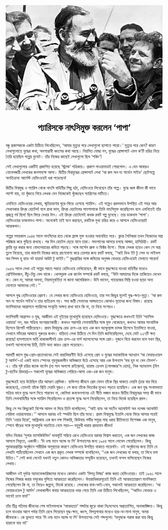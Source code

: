 <div align=center> <img src="./../../metadata/images/rabibasariya/প্যারিসকে-নাৎসিমুক্ত-করলেন-‘পাপা’.jpg" align="center" ></div>
<h1 align=center>প্যারিসকে নাৎসিমুক্ত করলেন ‘পাপা’</h1>
<h2 align=center></h2>
<div><p>&#x9AC;&#x9A8;&#x9CD;&#x9A7;&#x9C1; &#x9AA;&#x9CD;&#x9B0;&#x995;&#x9BE;&#x9B6;&#x995;&#x995;&#x9C7; &#x98F;&#x995;&#x99F;&#x9BE; &#x99A;&#x9BF;&#x9A0;&#x9BF;&#x9A4;&#x9C7; &#x9B2;&#x9BF;&#x996;&#x9C7;&#x99B;&#x9BF;&#x9B2;&#x9C7;&#x9A8;, &#x2018;&#x986;&#x9AE;&#x9BE;&#x9B0; &#x9AE;&#x9C3;&#x9A4;&#x9CD;&#x9AF;&#x9C1;&#x9B0; &#x9AA;&#x9B0;&#x9C7; &#x9B2;&#x9C7;&#x996;&#x9BE;&#x997;&#x9C1;&#x9B2;&#x9CB; &#x99B;&#x9BE;&#x9AA;&#x9BE;&#x9A4;&#x9C7; &#x9AA;&#x9BE;&#x9B0;&#x9CB;&#x964;&#x2019; &#x9AE;&#x9C3;&#x9A4;&#x9CD;&#x9AF;&#x9C1;&#x9B0; &#x9AA;&#x9B0;&#x9C7; &#x995;&#x9C7;&#x9A8;? &#x995;&#x9BE;&#x9B0;&#x9A3; &#x9B2;&#x9C7;&#x996;&#x9BE;&#x997;&#x9C1;&#x9B2;&#x9CB;&#x9A4;&#x9C7; &#x9AF;&#x9C1;&#x9A6;&#x9CD;&#x9A7;&#x9C7;&#x9B0; &#x995;&#x9A5;&#x9BE;, &#x985;&#x9AC;&#x9B6;&#x9CD;&#x9AF;&#x9AE;&#x9CD;&#x9AD;&#x9BE;&#x9AC;&#x9C0; &#x9A7;&#x9CD;&#x9AC;&#x982;&#x9B8;&#x9C7;&#x9B0; &#x995;&#x9A5;&#x9BE; &#x986;&#x99B;&#x9C7;&#x964; &#x9A8;&#x9BF;&#x9DF;&#x9AE;&#x9BF;&#x9A4; &#x9AF;&#x9CB;&#x9A6;&#x9CD;&#x9A7;&#x9BE; &#x9A8;&#x9A8;, &#x9AF;&#x9C1;&#x9A6;&#x9CD;&#x9A7;&#x9C7;&#x9B0; &#x9AA;&#x9CD;&#x9B0;&#x9C7;&#x995;&#x9CD;&#x9B7;&#x9BE;&#x9AA;&#x99F;&#x9C7; &#x98F;&#x9AE;&#x9A8; &#x995;&#x2019;&#x99F;&#x9BF; &#x99A;&#x9B0;&#x9BF;&#x9A4;&#x9CD;&#x9B0; &#x9A8;&#x9BF;&#x9DF;&#x9C7; &#x9A4;&#x9C8;&#x9B0;&#x9BF; &#x9B9;&#x9DF;&#x9C7;&#x99B;&#x9BF;&#x9B2; &#x997;&#x9B2;&#x9CD;&#x9AA;&#x9C7;&#x9B0; &#x9AC;&#x9C1;&#x9A8;&#x9CB;&#x99F;&#x964; &#x9A4;&#x9BE;&#x981;&#x9B0; &#x9A8;&#x9BF;&#x99C;&#x9C7;&#x9B0; &#x995;&#x9BE;&#x99B;&#x9C7;&#x987; &#x9B2;&#x9C7;&#x996;&#x9BE;&#x997;&#x9C1;&#x9B2;&#x9CB; &#x99B;&#x9BF;&#x9B2; &#x2018;&#x9B6;&#x995;&#x9BF;&#x982;&#x2019;!</p><p>&#x9B8;&#x9C7;&#x987; &#x9B2;&#x9C7;&#x996;&#x9BE;&#x997;&#x9C1;&#x9B2;&#x9CB;&#x9B0; &#x98F;&#x995;&#x99F;&#x9BF;&#x987; &#x9AA;&#x9CD;&#x9B0;&#x995;&#x9BE;&#x9B6;&#x9BF;&#x9A4; &#x9B9;&#x9DF;&#x9C7;&#x99B;&#x9C7; &#x2018;&#x9B8;&#x9CD;&#x99F;&#x9CD;&#x9B0;&#x9CD;&#x9AF;&#x9BE;&#x9A8;&#x9CD;&#x9A1;&#x2019; &#x9AA;&#x9A4;&#x9CD;&#x9B0;&#x9BF;&#x995;&#x9BE;&#x9DF;&#x964; &#x9AA;&#x9CD;&#x9B0;&#x995;&#x9BE;&#x9B6; &#x9AA;&#x9BE;&#x993;&#x9DF;&#x9BE;&#x9AE;&#x9BE;&#x9A4;&#x9CD;&#x9B0;&#x987; &#x9B6;&#x9CB;&#x9B0;&#x997;&#x9CB;&#x9B2;&#x964; &#x98F; &#x9AF;&#x9C7;&#x9A8; &#x986;&#x9AC;&#x9BE;&#x9B0;&#x993; &#x9A8;&#x9CB;&#x9AC;&#x9C7;&#x9B2;&#x99C;&#x9DF;&#x9C0; &#x9B2;&#x9C7;&#x996;&#x995;&#x9C7;&#x9B0; &#x99C;&#x9A8;&#x9B8;&#x9AE;&#x995;&#x9CD;&#x9B7;&#x9C7; &#x986;&#x9B8;&#x9BE;&#x964; &#x9A6;&#x9CD;&#x9AC;&#x9BF;&#x9A4;&#x9C0;&#x9DF; &#x9AC;&#x9BF;&#x9B6;&#x9CD;&#x9AC;&#x9AF;&#x9C1;&#x9A6;&#x9CD;&#x9A7;&#x9C7;&#x9B0; &#x9AA;&#x9CD;&#x9B0;&#x9C7;&#x995;&#x9CD;&#x9B7;&#x9BE;&#x9AA;&#x99F;&#x9C7; &#x9B2;&#x9C7;&#x996;&#x9BE; &#x2018;&#x986; &#x9B0;&#x9C1;&#x9AE; &#x985;&#x9A8; &#x9A6;&#x9CD;&#x9AF; &#x997;&#x9BE;&#x9B0;&#x9CD;&#x9A1;&#x9C7;&#x9A8; &#x9B8;&#x9BE;&#x987;&#x9A1;&#x2019; &#x99B;&#x9CB;&#x99F;&#x997;&#x9B2;&#x9CD;&#x9AA;&#x9C7; &#x985;&#x9A8;&#x9A4;&#x9BF;&#x995;&#x9CD;&#x9B0;&#x9AE;&#x9CD;&#x9AF; &#x986;&#x9B0;&#x9CD;&#x9A8;&#x9C7;&#x9B8;&#x9CD;&#x99F; &#x9B9;&#x9C7;&#x9AE;&#x9BF;&#x982;&#x993;&#x9DF;&#x9C7;&#x987; &#x9A7;&#x9B0;&#x9BE; &#x9AA;&#x9DC;&#x9C7;&#x99B;&#x9C7;&#x9A8;!</p><p>&#x9A6;&#x9CD;&#x9AC;&#x9BF;&#x9A4;&#x9C0;&#x9DF; &#x9AC;&#x9BF;&#x9B6;&#x9CD;&#x9AC;&#x9AF;&#x9C1;&#x9A6;&#x9CD;&#x9A7; &#x993; &#x9AA;&#x9CD;&#x9AF;&#x9BE;&#x9B0;&#x9BF;&#x9B8; &#x9A5;&#x9C7;&#x995;&#x9C7; &#x9A8;&#x9BE;&#x9CE;&#x9B8;&#x9BF; &#x9AC;&#x9BE;&#x9B9;&#x9BF;&#x9A8;&#x9C0;&#x9B0; &#x9AA;&#x9BF;&#x99B;&#x9C1; &#x9B9;&#x9A0;&#x9BE;, &#x9B9;&#x9C7;&#x9AE;&#x9BF;&#x982;&#x993;&#x9DF;&#x9C7; &#x9B2;&#x9BF;&#x996;&#x9C7;&#x99B;&#x9C7;&#x9A8; &#x9A4;&#x9BE;&#x981;&#x9B0; &#x997;&#x9B2;&#x9CD;&#x9AA;&#x9C7;&#x964; &#x9AF;&#x9C1;&#x9A6;&#x9CD;&#x9A7;&#x9C7; &#x9A7;&#x9CD;&#x9AC;&#x9B8;&#x9CD;&#x9A4; &#x99C;&#x9C0;&#x9AC;&#x9A8; &#x995;&#x9C0; &#x9AD;&#x9BE;&#x9AC;&#x9C7; &#x9AA;&#x9BE;&#x9B2;&#x9CD;&#x99F;&#x9C7; &#x9AF;&#x9BE;&#x9DF;, &#x9A4;&#x9BE; &#x996;&#x9C1;&#x981;&#x99C;&#x9A4;&#x9C7; &#x997;&#x9BF;&#x9DF;&#x9C7; &#x9B2;&#x9C7;&#x996;&#x995; &#x9AF;&#x9C7;&#x9A8; &#x9A8;&#x9BF;&#x99C;&#x9C7;&#x995;&#x9C7;&#x987; &#x996;&#x9C1;&#x981;&#x99C;&#x9C7;&#x99B;&#x9C7;&#x9A8; &#x9AA;&#x9CD;&#x9AF;&#x9BE;&#x9B0;&#x9BF;&#x9B8;&#x9C7;&#x9B0; &#x9AE;&#x9BE;&#x99F;&#x9BF;&#x9A4;&#x9C7;&#x964;</p><p>&#x98F;&#x9AE;&#x9A8;&#x9BF;&#x9A4;&#x9C7; &#x9B9;&#x9C7;&#x9AE;&#x9BF;&#x982;&#x993;&#x9DF;&#x9C7;&#x9B0; &#x9B2;&#x9C7;&#x996;&#x9BE;&#x9DF;, &#x9B8;&#x9CD;&#x9AE;&#x9C3;&#x9A4;&#x9BF;&#x99A;&#x9BE;&#x9B0;&#x9A3;&#x9BE;&#x9DF; &#x998;&#x9C1;&#x9B0;&#x9C7;-&#x9AB;&#x9BF;&#x9B0;&#x9C7; &#x98F;&#x9B8;&#x9C7;&#x99B;&#x9C7; &#x9AA;&#x9CD;&#x9AF;&#x9BE;&#x9B0;&#x9BF;&#x9B8;&#x964; &#x98F;&#x987; &#x997;&#x9B2;&#x9CD;&#x9AA;&#x9C7;&#x993; &#x9AA;&#x9CD;&#x9B0;&#x9AC;&#x9B2;&#x9AD;&#x9BE;&#x9AC;&#x9C7; &#x989;&#x9AA;&#x9B8;&#x9CD;&#x9A5;&#x9BF;&#x9A4; &#x98F;&#x987; &#x9B6;&#x9B9;&#x9B0; &#x986;&#x9B0; &#x9B8;&#x9C7;&#x996;&#x9BE;&#x9A8;&#x995;&#x9BE;&#x9B0; &#x9B0;&#x9BF;&#x9CE;&#x99C;&#x9BC; &#x9B9;&#x9CB;&#x99F;&#x9C7;&#x9B2;! &#x9AC;&#x9B2;&#x9C7; &#x9B0;&#x9BE;&#x996;&#x9BE; &#x9AD;&#x9BE;&#x9B2;, &#x9B0;&#x9BF;&#x9CE;&#x99C;&#x9BC; &#x9B9;&#x9CB;&#x99F;&#x9C7;&#x9B2;&#x9C7;&#x9B0; &#x9AA;&#x9BE;&#x9A8;&#x9B6;&#x9BE;&#x9B2;&#x9BE;&#x995;&#x9C7; &#x9A4;&#x9BF;&#x9A8;&#x9BF; &#x9A8;&#x9BE;&#x9CE;&#x9B8;&#x9BF;&#x9AE;&#x9C1;&#x995;&#x9CD;&#x9A4; &#x995;&#x9B0;&#x9C7;&#x99B;&#x9BF;&#x9B2;&#x9C7;&#x9A8; &#x9AC;&#x9B2;&#x9C7; &#x98F;&#x9AE;&#x9A8;&#x9BF;&#x9A4;&#x9C7;&#x987; &#x9A4;&#x9BE;&#x981;&#x9B0; &#x9AA;&#x9CD;&#x9B0;&#x99A;&#x9CD;&#x99B;&#x9A8;&#x9CD;&#x9A8; &#x997;&#x9B0;&#x9CD;&#x9AC; &#x99B;&#x9BF;&#x9B2;! &#x99B;&#x9BF;&#x9B2; &#x9AB;&#x9BF;&#x9B0;&#x9C7; &#x9A6;&#x9C7;&#x996;&#x9BE;&#x9B0; &#x99F;&#x9BE;&#x9A8;&#x964; &#x98F;&#x987; &#x9B0;&#x9BF;&#x9CE;&#x99C;&#x9BC; &#x9B9;&#x9CB;&#x99F;&#x9C7;&#x9B2;&#x9C7;&#x987; &#x995;&#x9A5;&#x995; &#x9B0;&#x9AC;&#x9BE;&#x9B0;&#x9CD;&#x99F; &#x997;&#x9B2;&#x9CD;&#x9AA; &#x9AC;&#x9C1;&#x9A8;&#x9C7;&#x99B;&#x9C7;&#x964; &#x9A4;&#x9BE;&#x9B0; &#x9A1;&#x9BE;&#x995;&#x9A8;&#x9BE;&#x9AE; &#x2018;&#x9AA;&#x9BE;&#x9AA;&#x9BE;&#x2019;&#x964; &#x9B9;&#x9C7;&#x9AE;&#x9BF;&#x982;&#x993;&#x9DF;&#x9C7;&#x9B0; &#x9A1;&#x9BE;&#x995;&#x9A8;&#x9BE;&#x9AE;&#x993; &#x9AA;&#x9BE;&#x9AA;&#x9BE;&#x964; &#x985;&#x9A8;&#x9C7;&#x995;&#x9C7;&#x987; &#x9A4;&#x9BE;&#x987; &#x9AE;&#x9A8;&#x9C7; &#x995;&#x9B0;&#x99B;&#x9C7;&#x9A8;, &#x9B0;&#x9AC;&#x9BE;&#x9B0;&#x9CD;&#x99F;&#x995;&#x9C7; &#x9AE;&#x9C1;&#x996;&#x9CD;&#x9AF; &#x99A;&#x9B0;&#x9BF;&#x9A4;&#x9CD;&#x9B0; &#x995;&#x9B0;&#x9C7; &#x98F; &#x986;&#x9B8;&#x9B2;&#x9C7; &#x9B9;&#x9C7;&#x9AE;&#x9BF;&#x982;&#x993;&#x9DF;&#x9C7;&#x9B0;&#x987; &#x986;&#x9A4;&#x9CD;&#x9AE;&#x995;&#x9A5;&#x9A8;&#x964;</p><p>&#x997;&#x9B2;&#x9CD;&#x9AA;&#x9C7;&#x9B0; &#x9B8;&#x9AE;&#x9DF;&#x995;&#x9BE;&#x9B2; &#x9E7;&#x9EF;&#x9EA;&#x9EA; &#x9B8;&#x9BE;&#x9B2;&#x9C7; &#x9A8;&#x9BE;&#x9CE;&#x9B8;&#x9BF;&#x9A6;&#x9C7;&#x9B0; &#x9B9;&#x9BE;&#x9A4; &#x9A5;&#x9C7;&#x995;&#x9C7; &#x9AB;&#x9CD;&#x9B0;&#x9BE;&#x9A8;&#x9CD;&#x9B8; &#x9AE;&#x9C1;&#x995;&#x9CD;&#x9A4; &#x9B9;&#x993;&#x9DF;&#x9BE;&#x9B0; &#x985;&#x9AC;&#x9CD;&#x9AF;&#x9AC;&#x9B9;&#x9BF;&#x9A4; &#x9AA;&#x9B0;&#x9C7;&#x964; &#x995;&#x9CD;&#x9B2;&#x9BE;&#x9A8;&#x9CD;&#x9A4; &#x9B8;&#x9C8;&#x9A8;&#x9BF;&#x995;&#x9B0;&#x9BE; &#x9A4;&#x996;&#x9A8; &#x9A8;&#x9BF;&#x99C;&#x9C7;&#x9A6;&#x9C7;&#x9B0; &#x985;&#x9B8;&#x9CD;&#x9A4;&#x9CD;&#x9B0; &#x9AA;&#x9B0;&#x9BF;&#x9B7;&#x9CD;&#x995;&#x9BE;&#x9B0; &#x995;&#x9B0;&#x9C7; &#x997;&#x9C1;&#x99B;&#x9BF;&#x9DF;&#x9C7; &#x9B0;&#x9BE;&#x996;&#x99B;&#x9C7;&#x964; &#x9AA;&#x9B0; &#x9A6;&#x9BF;&#x9A8; &#x9B9;&#x9CB;&#x99F;&#x9C7;&#x9B2; &#x99B;&#x9C7;&#x9DC;&#x9C7; &#x9AF;&#x9BE;&#x9AC;&#x9C7; &#x9A4;&#x9BE;&#x9B0;&#x9BE;&#x964; &#x9AE;&#x9A6;&#x9CD;&#x9AF;&#x9AA;&#x9BE;&#x9A8;&#x9C7;&#x9B0; &#x986;&#x9B8;&#x9B0;&#x9C7; &#x99A;&#x9B2;&#x99B;&#x9C7; &#x986;&#x9A1;&#x9CD;&#x9A1;&#x9BE;, &#x9B9;&#x9BE;&#x9B8;&#x9BF;&#x9A0;&#x9BE;&#x99F;&#x9CD;&#x99F;&#x9BE;&#x964; &#x9B0;&#x9AC;&#x9BE;&#x9B0;&#x9CD;&#x99F; &#x995;&#x9CD;&#x9B2;&#x9BE;&#x9A8;&#x9CD;&#x9A4;&#x9BF; &#x9A6;&#x9C2;&#x9B0; &#x995;&#x9B0;&#x9BE;&#x9B0; &#x99C;&#x9A8;&#x9CD;&#x9AF; &#x9AC;&#x9CB;&#x9A6;&#x9B2;&#x9C7;&#x9DF;&#x9BE;&#x9B0;&#x9C7;&#x9B0; &#x995;&#x9AC;&#x9BF;&#x9A4;&#x9BE; &#x9AA;&#x9A1;&#x9BC;&#x99B;&#x9C7;&#x964; &#x9B8;&#x999;&#x9CD;&#x997;&#x9C7; &#x9AE;&#x9BE;&#x9B0;&#x9CD;&#x9B8;&#x9C7;&#x9B2; &#x9AA;&#x9CD;&#x9B0;&#x9C1;&#x9B8;&#x9CD;&#x9A4; &#x993; &#x9AD;&#x9BF;&#x995;&#x9CD;&#x99F;&#x9B0; &#x989;&#x997;&#x9CB;&#x964; &#x9A8;&#x9BF;&#x99C;&#x9C7; &#x9B2;&#x9C7;&#x996;&#x995; &#x9B9;&#x9DF;&#x9C7;&#x993; &#x995;&#x9C7;&#x9A8; &#x9B8;&#x9C7; &#x985;&#x9B8;&#x9CD;&#x9A4;&#x9CD;&#x9B0; &#x9A4;&#x9C1;&#x9B2;&#x9C7; &#x9A8;&#x9BF;&#x9DF;&#x9C7;&#x99B;&#x9C7;, &#x9A4;&#x9BE;&#x9B0; &#x995;&#x9BE;&#x9B0;&#x9A3;&#x99F;&#x9BE; &#x9A8;&#x9BF;&#x99C;&#x9C7;&#x9B0; &#x995;&#x9BE;&#x99B;&#x9C7; &#x997;&#x9CD;&#x9B0;&#x9B9;&#x9A3;&#x9AF;&#x9CB;&#x997;&#x9CD;&#x9AF; &#x995;&#x9B0;&#x9C7; &#x9A4;&#x9CB;&#x9B2;&#x9BE;&#x9B0; &#x99C;&#x9A8;&#x9CD;&#x9AF; &#x9B0;&#x9AC;&#x9BE;&#x9B0;&#x9CD;&#x99F; &#x9AC;&#x9B2;&#x99B;&#x9C7;, &#x2018;&#x2018;&#x986;&#x987; &#x9A1;&#x9BF;&#x9A1; &#x987;&#x99F; &#x99F;&#x9C1; &#x9B8;&#x9C7;&#x9AD; &#x9A6;&#x9CD;&#x9AF; &#x9B2;&#x9BE;&#x987;&#x9AD;&#x9B8; &#x985;&#x9AC; &#x9AA;&#x9BF;&#x9AA;&#x9B2; &#x9B9;&#x9C1; &#x9B9;&#x9CD;&#x9AF;&#x9BE;&#x9A1; &#x9A8;&#x99F; &#x9B9;&#x9BE;&#x9DF;&#x9BE;&#x9B0;&#x9CD;&#x9A1; &#x986;&#x989;&#x99F; &#x99F;&#x9C1; &#x9AB;&#x9BE;&#x987;&#x99F;&#x964;&#x2019;&#x2019; &#x9AF;&#x9C1;&#x9A6;&#x9CD;&#x9A7;&#x9B6;&#x9CD;&#x9B0;&#x9BE;&#x9A8;&#x9CD;&#x9A4;&#x9BF;&#x9B0; &#x9B8;&#x999;&#x9CD;&#x997;&#x9C7; &#x995;&#x9AC;&#x9BF;&#x9A4;&#x9BE;&#x9B0; &#x985;&#x9A8;&#x9C1;&#x9B7;&#x999;&#x9CD;&#x997; &#x9AC;&#x9CB;&#x9A7;&#x9B9;&#x9DF; &#x9B9;&#x9C7;&#x9AE;&#x9BF;&#x982;&#x993;&#x9DF;&#x9C7;&#x987; &#x9AE;&#x9C7;&#x9B2;&#x9BE;&#x9A4;&#x9C7; &#x9AA;&#x9BE;&#x9B0;&#x9C7;&#x9A8;!</p><p>&#x9E7;&#x9EF;&#x9EB;&#x9EC; &#x9B8;&#x9BE;&#x9B2;&#x9C7; &#x9B2;&#x9C7;&#x996;&#x9BE; &#x98F;&#x987; &#x997;&#x9B2;&#x9CD;&#x9AA;&#x9C7;&#x9B0; &#x9AA;&#x9B0;&#x9A4;&#x9C7; &#x9AA;&#x9B0;&#x9A4;&#x9C7; &#x9B9;&#x9C7;&#x9AE;&#x9BF;&#x982;&#x993;&#x9DF;&#x9C7; &#x9A6;&#x9C7;&#x996;&#x9BF;&#x9DF;&#x9C7;&#x99B;&#x9C7;&#x9A8;, &#x995;&#x9C0; &#x9AD;&#x9BE;&#x9AC;&#x9C7; &#x9AF;&#x9C1;&#x9A6;&#x9CD;&#x9A7;&#x995;&#x9CD;&#x9B7;&#x9C7;&#x9A4;&#x9CD;&#x9B0;&#x9C7; &#x9AF;&#x9BE;&#x993;&#x9DF;&#x9BE; &#x9AC;&#x9BE;&#x9B9;&#x9BF;&#x9A8;&#x9C0;&#x9B0; &#x9AE;&#x9A7;&#x9CD;&#x9AF;&#x9C7;&#x993; &#x9B6;&#x9CD;&#x9B0;&#x9C7;&#x9A3;&#x9BF;&#x9AC;&#x9BF;&#x9AD;&#x9BE;&#x99C;&#x9A8;, &#x989;&#x981;&#x99A;&#x9C1;-&#x9A8;&#x9BF;&#x99A;&#x9C1; &#x9AD;&#x9C7;&#x9A6; &#x9A5;&#x9BE;&#x995;&#x9C7;&#x964; &#x9A7;&#x9CB;&#x9AA;&#x9A6;&#x9C1;&#x9B0;&#x9B8;&#x9CD;&#x9A4; &#x98F;&#x995; &#x995;&#x9B0;&#x9CD;&#x9A8;&#x9C7;&#x9B2; &#x9B8;&#x9AE;&#x9CD;&#x9AA;&#x9B0;&#x9CD;&#x995;&#x9C7; &#x9B0;&#x9AC;&#x9BE;&#x9B0;&#x9CD;&#x99F; &#x9AC;&#x9B2;&#x99B;&#x9C7;, &#x2018;&#x2018;&#x989;&#x9A8;&#x9BF; &#x986;&#x9AE;&#x9BE;&#x9A6;&#x9C7;&#x9B0; &#x9A6;&#x9BF;&#x995;&#x9C7; &#x9A4;&#x9BE;&#x995;&#x9BF;&#x9DF;&#x9C7;&#x993; &#x9A6;&#x9C7;&#x996;&#x9C7;&#x9A8; &#x9A8;&#x9BE;&#x964; &#x995;&#x9C7;&#x9A8; &#x9A8;&#x9BE;, &#x986;&#x9AE;&#x9B0;&#x9BE; &#x985;&#x9AD;&#x9AC;&#x9CD;&#x9AF;, &#x9A8;&#x9BF;&#x9DF;&#x9AE;&#x9BE;&#x9A8;&#x9C1;&#x9AC;&#x9B0;&#x9CD;&#x9A4;&#x9BF;&#x9A4;&#x9BE; &#x9A8;&#x9BE; &#x99C;&#x9BE;&#x9A8;&#x9BE; &#x986;&#x9AE;&#x9C7;&#x9B0;&#x9BF;&#x995;&#x9BE;&#x9A8;&#x964; &#x989;&#x9A8;&#x9BF; &#x9AD;&#x9BE;&#x9AC;&#x9C7;&#x9A8;, &#x997;&#x9CD;&#x9AF;&#x9BE;&#x9B0;&#x9C7;&#x99C;&#x9C7;&#x9B0; &#x9AE;&#x9BF;&#x9B8;&#x9CD;&#x9A4;&#x9CD;&#x9B0;&#x9BF; &#x9B9;&#x993;&#x9DF;&#x9BE; &#x99B;&#x9BE;&#x9A1;&#x9BC;&#x9BE; &#x985;&#x9A8;&#x9CD;&#x9AF; &#x9AF;&#x9CB;&#x997;&#x9CD;&#x9AF;&#x9A4;&#x9BE; &#x986;&#x9AE;&#x9BE;&#x9A6;&#x9C7;&#x9B0; &#x9A8;&#x9C7;&#x987;&#x964;&#x2019;&#x2019;</p><p>&#x986;&#x9B8;&#x9B2;&#x9C7; &#x9AF;&#x9C1;&#x9A6;&#x9CD;&#x9A7; &#x9B9;&#x9C7;&#x9AE;&#x9BF;&#x982;&#x993;&#x9DF;&#x9C7;&#x9B0; &#x9AA;&#x9CD;&#x9B0;&#x9C7;&#x9B0;&#x9A3;&#x9BE;&#x964; &#x9AF;&#x9C7; &#x9B2;&#x9C7;&#x996;&#x9BE;&#x9B0; &#x99C;&#x9A8;&#x9CD;&#x9AF; &#x9B9;&#x9C7;&#x9AE;&#x9BF;&#x982;&#x993;&#x9DF;&#x9C7; &#x9B9;&#x9C7;&#x9AE;&#x9BF;&#x982;&#x993;&#x9DF;&#x9C7;, &#x9A4;&#x9BE;&#x9B0; &#x9B8;&#x9AC; &#x995;&#x9BF;&#x99B;&#x9C1;&#x9B0; &#x9AE;&#x9C2;&#x9B2;&#x9C7;&#x987; &#x9AF;&#x9C1;&#x9A6;&#x9CD;&#x9A7;-&#x995;&#x9CD;&#x9B7;&#x9A4;-&#x9AE;&#x9C3;&#x9A4;&#x9CD;&#x9AF;&#x9C1;&#x964; &#x2018;&#x986; &#x9B0;&#x9C1;&#x9AE; &#x985;&#x9A8; &#x9A6;&#x9CD;&#x9AF; &#x997;&#x9BE;&#x9B0;&#x9CD;&#x9A1;&#x9C7;&#x9A8; &#x9B8;&#x9BE;&#x987;&#x9A1;&#x2019;&#x993; &#x9A4;&#x9BE;&#x9B0; &#x9AC;&#x9CD;&#x9AF;&#x9A4;&#x9BF;&#x995;&#x9CD;&#x9B0;&#x9AE; &#x9A8;&#x9DF;&#x964; &#x9B8;&#x9A6;&#x9CD;&#x9AF; &#x99C;&#x9DF;&#x9C0; &#x9B8;&#x9C7;&#x9A8;&#x9BE;&#x9A6;&#x9C7;&#x9B0; &#x986;&#x9A1;&#x9CD;&#x9A1;&#x9BE;&#x9A4;&#x9C7;&#x993; &#x995;&#x9CB;&#x9A5;&#x9BE;&#x993; &#x9AE;&#x9C3;&#x9A4;&#x9A6;&#x9C7;&#x9B0; &#x99C;&#x9A8;&#x9CD;&#x9AF; &#x9AC;&#x9BF;&#x9B7;&#x9BE;&#x9A6;&#x964; &#x9B0;&#x9DF;&#x9C7;&#x99B;&#x9C7; &#x9AB;&#x9CD;&#x9AF;&#x9BE;&#x9B8;&#x9BF;&#x9AC;&#x9BE;&#x9A6;&#x9C7;&#x9B0; &#x986;&#x997;&#x9CD;&#x9B0;&#x9BE;&#x9B8;&#x9A8;&#x9C7; &#x9AA;&#x9CD;&#x9AF;&#x9BE;&#x9B0;&#x9BF;&#x9B8;&#x9C7;&#x9B0; &#x9B8;&#x982;&#x9B8;&#x9CD;&#x995;&#x9C3;&#x9A4;&#x9BF; &#x985;&#x995;&#x9CD;&#x9B7;&#x9A4; &#x9B0;&#x9BE;&#x996;&#x9BE; &#x9AF;&#x9BE;&#x9AC;&#x9C7; &#x995;&#x9BF; &#x9A8;&#x9BE;, &#x9A4;&#x9BE; &#x9A8;&#x9BF;&#x9DF;&#x9C7; &#x9B8;&#x982;&#x9B6;&#x9DF;&#x993;&#x964;&#xA0;</p><p>&#x9AB;&#x9CD;&#x9AF;&#x9BE;&#x9B8;&#x9BF;&#x9AC;&#x9BE;&#x9A6;&#x9C0; &#x986;&#x997;&#x9CD;&#x9B0;&#x9BE;&#x9B8;&#x9A8; &#x993; &#x9AF;&#x9C1;&#x9A6;&#x9CD;&#x9A7;, &#x986;&#x99C;&#x9C0;&#x9AC;&#x9A8; &#x98F;&#x987; &#x9A6;&#x9C1;&#x987;&#x9DF;&#x9C7;&#x9B0; &#x9AE;&#x9C1;&#x996;&#x9CB;&#x9AE;&#x9C1;&#x996;&#x9BF; &#x9B9;&#x9DF;&#x9C7;&#x99B;&#x9C7;&#x9A8; &#x9B9;&#x9C7;&#x9AE;&#x9BF;&#x982;&#x993;&#x9DF;&#x9C7;&#x964; &#x9AF;&#x9C1;&#x9A6;&#x9CD;&#x9A7;&#x995;&#x9CD;&#x9B7;&#x9C7;&#x9A4;&#x9CD;&#x9B0;&#x9C7; &#x995;&#x996;&#x9A8;&#x993;&#x987; &#x9A4;&#x9BF;&#x9A8;&#x9BF; &#x2018;&#x9AA;&#x9CD;&#x9AF;&#x9BE;&#x9B8;&#x9BF;&#x9AD; &#x993;&#x9DF;&#x9BE;&#x99A;&#x9BE;&#x9B0;&#x2019; &#x9A8;&#x9A8;, &#x9AC;&#x9B0;&#x982; &#x9B8;&#x995;&#x9CD;&#x9B0;&#x9BF;&#x9DF; &#x985;&#x982;&#x9B6;&#x997;&#x9CD;&#x9B0;&#x9B9;&#x9A3;&#x995;&#x9BE;&#x9B0;&#x9C0;&#x964; &#x995;&#x996;&#x9A8;&#x993; &#x9B8;&#x9B0;&#x9BE;&#x9B8;&#x9B0;&#x9BF; &#x9B8;&#x9C7;&#x9A8;&#x9BE;&#x9AC;&#x9BE;&#x9B9;&#x9BF;&#x9A8;&#x9C0;&#x9B0; &#x9B8;&#x999;&#x9CD;&#x997;&#x9C7; &#x9AF;&#x9C1;&#x995;&#x9CD;&#x9A4; &#x9A5;&#x9C7;&#x995;&#x9C7;&#x99B;&#x9C7;&#x9A8;, &#x995;&#x996;&#x9A8;&#x993; &#x986;&#x9AC;&#x9BE;&#x9B0; &#x9B8;&#x9BE;&#x982;&#x9AC;&#x9BE;&#x9A6;&#x9BF;&#x995; &#x9B9;&#x9BF;&#x9B8;&#x9C7;&#x9AC;&#x9C7; &#x9B0;&#x9BF;&#x9AA;&#x9CB;&#x9B0;&#x9CD;&#x99F; &#x9AA;&#x9BE;&#x9A0;&#x9BF;&#x9DF;&#x9C7;&#x99B;&#x9C7;&#x9A8;&#x964; &#x9AA;&#x9CD;&#x9B0;&#x9A5;&#x9AE; &#x9AC;&#x9BF;&#x9B6;&#x9CD;&#x9AC;&#x9AF;&#x9C1;&#x9A6;&#x9CD;&#x9A7;&#x9C7; &#x9B0;&#x9C7;&#x9A1; &#x995;&#x9CD;&#x9B0;&#x9B8;-&#x98F;&#x9B0; &#x9B9;&#x9DF;&#x9C7; &#x98F;&#x995; &#x99C;&#x9A8; &#x985;&#x9CD;&#x9AF;&#x9BE;&#x9AE;&#x9CD;&#x9AC;&#x9C1;&#x9B2;&#x9CD;&#x9AF;&#x9BE;&#x9A8;&#x9CD;&#x9B8; &#x99A;&#x9BE;&#x9B2;&#x995; &#x9B9;&#x9BF;&#x9B8;&#x9C7;&#x9AC;&#x9C7; &#x987;&#x9A4;&#x9BE;&#x9B2;&#x9BF;&#x9A4;&#x9C7; &#x9AF;&#x9BE;&#x993;&#x9DF;&#x9BE;, &#x9B8;&#x9C7;&#x996;&#x9BE;&#x9A8;&#x9C7; &#x9AE;&#x9B0;&#x9CD;&#x99F;&#x9BE;&#x9B0;&#x9C7;&#x9B0; &#x986;&#x998;&#x9BE;&#x9A4;&#x9C7; &#x997;&#x9C1;&#x9B0;&#x9C1;&#x9A4;&#x9B0; &#x99C;&#x996;&#x9AE;&#x964; &#x9AC;&#x9BE;&#x9DC;&#x9BF;&#x9A4;&#x9C7; &#x9B2;&#x9C7;&#x996;&#x9BE; &#x99A;&#x9BF;&#x9A0;&#x9BF;&#x9A4;&#x9C7; &#x9B8;&#x9C7; &#x9A6;&#x9BF;&#x9A8; &#x9A4;&#x9BF;&#x9A8;&#x9BF; &#x99C;&#x9BE;&#x9A8;&#x9BF;&#x9DF;&#x9C7;&#x99B;&#x9BF;&#x9B2;&#x9C7;&#x9A8;, &#x9A6;&#x9C7;&#x9B9;&#x9C7; &#x9AE;&#x9CB;&#x99F; &#x9E8;&#x9E8;&#x9ED;&#x99F;&#x9BF; &#x995;&#x9CD;&#x9B7;&#x9A4; &#x9B0;&#x9DF;&#x9C7;&#x99B;&#x9C7;! &#x9B9;&#x9BE;&#x9B8;&#x9AA;&#x9BE;&#x9A4;&#x9BE;&#x9B2;&#x9C7; &#x9AD;&#x9B0;&#x9CD;&#x9A4;&#x9BF; &#x9A5;&#x9BE;&#x995;&#x9BE;&#x995;&#x9BE;&#x9B2;&#x9C0;&#x9A8;&#x987; &#x9B0;&#x9C7;&#x9A1; &#x995;&#x9CD;&#x9B0;&#x9B8;-&#x98F;&#x9B0; &#x9A8;&#x9BE;&#x9B0;&#x9CD;&#x9B8; &#x985;&#x9CD;&#x9AF;&#x9BE;&#x997;&#x9A8;&#x9C7;&#x9B8;&#x9C7;&#x9B0; &#x9B8;&#x999;&#x9CD;&#x997;&#x9C7; &#x9AA;&#x9CD;&#x9B0;&#x9C7;&#x9AE;&#x964; &#x9A6;&#x9C1;&#x99C;&#x9A8;&#x9C7; &#x9AC;&#x9BF;&#x9DF;&#x9C7; &#x995;&#x9B0;&#x9AC;&#x9C7;&#x9A8; &#x9AC;&#x9B2;&#x9C7; &#x9AF;&#x996;&#x9A8; &#x9B8;&#x9CD;&#x9A5;&#x9BF;&#x9B0;, &#x9A4;&#x996;&#x9A8;&#x987; &#x985;&#x9CD;&#x9AF;&#x9BE;&#x997;&#x9A8;&#x9C7;&#x9B8;&#x9C7;&#x9B0; &#x99A;&#x9BF;&#x9A0;&#x9BF;, &#x9A4;&#x9BF;&#x9A8;&#x9BF; &#x985;&#x9A8;&#x9CD;&#x9AF; &#x995;&#x9BE;&#x9B0;&#x993; &#x9AA;&#x9CD;&#x9B0;&#x9C7;&#x9AE;&#x9C7; &#x9AA;&#x9DC;&#x9C7;&#x99B;&#x9C7;&#x9A8;&#x964;</p><p>&#x9AA;&#x9B0;&#x9AC;&#x9B0;&#x9CD;&#x9A4;&#x9C0; &#x995;&#x9BE;&#x9B2;&#x9C7; &#x9AF;&#x9C1;&#x9A6;&#x9CD;&#x9A7;-&#x9AA;&#x9CD;&#x9B0;&#x9C7;&#x9AE;-&#x9AA;&#x9CD;&#x9B0;&#x9A4;&#x9CD;&#x9AF;&#x9BE;&#x996;&#x9BE;&#x9A8;&#x9C7;&#x9B0; &#x9B8;&#x9C7;&#x987; &#x9A7;&#x9BE;&#x9B0;&#x9BE;&#x9AC;&#x9BF;&#x9AC;&#x9B0;&#x9A3;&#x9C0;&#x987; &#x989;&#x9A0;&#x9C7; &#x98F;&#x9B8;&#x9C7;&#x99B;&#x9C7; &#x9AA;&#x9CD;&#x9B0;&#x9C7;&#x9AE; &#x993; &#x9AF;&#x9C1;&#x9A6;&#x9CD;&#x9A7;&#x9C7;&#x9B0; &#x9AE;&#x9B9;&#x9BE;&#x995;&#x9BE;&#x9AC;&#x9CD;&#x9AF;&#x9BF;&#x995; &#x985;&#x9CD;&#x9AF;&#x9BE;&#x996;&#x9CD;&#x9AF;&#x9BE;&#x9A8; &#x2018;&#x986; &#x9AB;&#x9C7;&#x9DF;&#x9BE;&#x9B0;&#x993;&#x9DF;&#x9C7;&#x9B2; &#x99F;&#x9C1; &#x986;&#x9B0;&#x9CD;&#x9AE;&#x9B8;&#x2019;-&#x98F;! &#x98F;&#x995;&#x987; &#x9AD;&#x9BE;&#x9AC;&#x9C7; &#x9B8;&#x9CD;&#x9AA;&#x9C7;&#x9A8;&#x9C7;&#x9B0; &#x997;&#x9C3;&#x9B9;&#x9AF;&#x9C1;&#x9A6;&#x9CD;&#x9A7;&#x995;&#x9BE;&#x9B2;&#x9C0;&#x9A8; &#x985;&#x9AD;&#x9BF;&#x99C;&#x9CD;&#x99E;&#x9A4;&#x9BE; &#x989;&#x9A0;&#x9C7; &#x98F;&#x9B8;&#x9C7;&#x99B;&#x9C7; &#x986;&#x9B0; &#x98F;&#x995; &#x989;&#x9AA;&#x9A8;&#x9CD;&#x9AF;&#x9BE;&#x9B8; &#x2018;&#x9AB;&#x9B0; &#x9B9;&#x9C1;&#x9AE; &#x9A6;&#x9CD;&#x9AF; &#x9AC;&#x9C7;&#x9B2; &#x99F;&#x9CB;&#x9B2;&#x9B8;&#x2019;-&#x98F;&#x964; &#x9A4;&#x9BE;&#x981;&#x9B0; &#x9B8;&#x9C3;&#x9B7;&#x9CD;&#x99F; &#x99A;&#x9B0;&#x9BF;&#x9A4;&#x9CD;&#x9B0; &#x99C;&#x9CD;&#x9AF;&#x9BE;&#x995; &#x9AC;&#x9BE;&#x9B0;&#x9CD;&#x9A8;&#x9C7;&#x9B8; (&#x9A6;&#x9CD;&#x9AF; &#x9B8;&#x9BE;&#x9A8; &#x985;&#x9B2;&#x9B8;&#x9CB; &#x9B0;&#x9BE;&#x987;&#x99C;&#x9BC;&#x9C7;&#x9B8;), &#x9B9;&#x9CD;&#x9AF;&#x9BE;&#x9B0;&#x9B2;&#x9CD;&#x9A1; &#x995;&#x9CD;&#x9B0;&#x9C7;&#x9AC;&#x9B8; (&#x9B8;&#x9CB;&#x9B2;&#x99C;&#x9BE;&#x9B0;&#x2019;&#x9B8; &#x9B9;&#x9CB;&#x9AE;), &#x9A8;&#x9BF;&#x995; &#x985;&#x9CD;&#x9AF;&#x9BE;&#x9A1;&#x9BE;&#x9AE;&#x9B8; (&#x9AC;&#x9BF;&#x997; &#x99F;&#x9C1;-&#x9B9;&#x9BE;&#x9B0;&#x9CD;&#x99F;&#x9C7;&#x9A1; &#x9B0;&#x9BF;&#x9AD;&#x9BE;&#x9B0;)&#x2014; &#x9B8;&#x995;&#x9B2;&#x9C7;&#x987; &#x9AF;&#x9C1;&#x9A6;&#x9CD;&#x9A7;&#x9C7;&#x9B0; &#x985;&#x9AD;&#x9BF;&#x99C;&#x9CD;&#x99E;&#x9A4;&#x9BE; &#x9AA;&#x9C7;&#x9B0;&#x9BF;&#x9DF;&#x9C7;-&#x986;&#x9B8;&#x9BE; &#x98F;&#x995;-&#x98F;&#x995; &#x99C;&#x9A8; &#x9AE;&#x9BE;&#x9A8;&#x9C1;&#x9B7;&#x964;</p><p>&#x9AF;&#x9C1;&#x9A6;&#x9CD;&#x9A7;&#x995;&#x9CD;&#x9B7;&#x9C7;&#x9A4;&#x9CD;&#x9B0;&#x987; &#x9B9;&#x9DF;&#x9C7; &#x989;&#x9A0;&#x9C7;&#x99B;&#x9BF;&#x9B2; &#x9A4;&#x9BE;&#x981;&#x9B0; &#x986;&#x9AE;&#x9B0;&#x9A3; &#x9AA;&#x9CD;&#x9B0;&#x9C7;&#x9AE;&#x9BF;&#x995;&#x9BE;&#x964; &#x9AC;&#x9CD;&#x9AF;&#x995;&#x9CD;&#x9A4;&#x9BF;&#x997;&#x9A4; &#x99C;&#x9C0;&#x9AC;&#x9A8;&#x9C7; &#x9AA;&#x9CD;&#x9B0;&#x9C7;&#x9AE; &#x9AF;&#x9C7;&#x9AE;&#x9A8; &#x9A4;&#x9BE;&#x981;&#x995;&#x9C7; &#x9B8;&#x9CD;&#x9A5;&#x9BF;&#x9B0; &#x9A5;&#x9BE;&#x995;&#x9A4;&#x9C7; &#x9A6;&#x9C7;&#x9DF;&#x9A8;&#x9BF; (&#x99A;&#x9BE;&#x9B0; &#x9AC;&#x9BE;&#x9B0; &#x9AC;&#x9BF;&#x9DF;&#x9C7; &#x995;&#x9B0;&#x9C7;&#x99B;&#x9C7;&#x9A8;), &#x9A4;&#x9C7;&#x9AE;&#x9A8;&#x987; &#x9A4;&#x9BE;&#x981;&#x995;&#x9C7; &#x9B8;&#x9CD;&#x9A5;&#x9BF;&#x9A4;&#x9BF; &#x9A6;&#x9C7;&#x9DF;&#x9A8;&#x9BF; &#x9AF;&#x9C1;&#x9A6;&#x9CD;&#x9A7;&#x993;&#x964; &#x9B8;&#x9C7; &#x99C;&#x9A8;&#x9CD;&#x9AF; &#x9A4;&#x9BE;&#x981;&#x995;&#x9C7; &#x9AC;&#x9BF;&#x9A4;&#x9B0;&#x9CD;&#x995;&#x9C7;&#x9B0; &#x9AE;&#x9C1;&#x996;&#x9C7;&#x993; &#x9AA;&#x9A1;&#x9BC;&#x9A4;&#x9C7; &#x9B9;&#x9DF;&#x9C7;&#x99B;&#x9BF;&#x9B2;&#x964; &#x98F;&#x995; &#x99C;&#x9A8; &#x9AF;&#x9C1;&#x9A6;&#x9CD;&#x9A7; &#x9B8;&#x982;&#x9AC;&#x9BE;&#x9A6;&#x9A6;&#x9BE;&#x9A4;&#x9BE; &#x9B8;&#x995;&#x9CD;&#x9B0;&#x9BF;&#x9DF; &#x9AD;&#x9BE;&#x9AC;&#x9C7; &#x9AF;&#x9C1;&#x9A6;&#x9CD;&#x9A7;&#x9C7; &#x985;&#x982;&#x9B6; &#x9A8;&#x9BF;&#x9A4;&#x9C7; &#x9AA;&#x9BE;&#x9B0;&#x9AC;&#x9C7;&#x9A8; &#x9A8;&#x9BE;, &#x99C;&#x9C7;&#x9A8;&#x9BF;&#x9AD;&#x9BE; &#x995;&#x9A8;&#x9AD;&#x9C7;&#x9A8;&#x9B6;&#x9A8;&#x9C7;&#x9B0; &#x98F;&#x987; &#x9A8;&#x9C0;&#x9A4;&#x9BF; &#x9B2;&#x999;&#x9CD;&#x998;&#x9A8; &#x995;&#x9B0;&#x9C7;&#x993; &#x9A6;&#x9CD;&#x9AC;&#x9BF;&#x9A4;&#x9C0;&#x9DF; &#x9AC;&#x9BF;&#x9B6;&#x9CD;&#x9AC;&#x9AF;&#x9C1;&#x9A6;&#x9CD;&#x9A7;&#x9C7;&#x9B0; &#x9B8;&#x9AE;&#x9DF; &#x995;&#x9C0; &#x9AD;&#x9BE;&#x9AC;&#x9C7; &#x9A4;&#x9BF;&#x9A8;&#x9BF; &#x9B8;&#x9C7;&#x9A8;&#x9BE;&#x9AC;&#x9BE;&#x9B9;&#x9BF;&#x9A8;&#x9C0;&#x9B0; &#x9B8;&#x999;&#x9CD;&#x997;&#x9C7; &#x9AA;&#x9CD;&#x9AF;&#x9BE;&#x9B0;&#x9BF;&#x9B8; &#x997;&#x9BF;&#x9DF;&#x9C7;&#x99B;&#x9BF;&#x9B2;&#x9C7;&#x9A8; &#x993; &#x9AA;&#x9CD;&#x9B0;&#x9A4;&#x9CD;&#x9AF;&#x995;&#x9CD;&#x9B7; &#x9AF;&#x9C1;&#x9A6;&#x9CD;&#x9A7;&#x9C7; &#x985;&#x982;&#x9B6; &#x9A8;&#x9BF;&#x9DF;&#x9C7;&#x99B;&#x9BF;&#x9B2;&#x9C7;&#x9A8;, &#x9A4;&#x9BE; &#x9A8;&#x9BF;&#x9DF;&#x9C7; &#x9AC;&#x9BF;&#x9A4;&#x9B0;&#x9CD;&#x995; &#x9B9;&#x9DF;&#x9C7;&#x99B;&#x9BF;&#x9B2; &#x9AA;&#x9CD;&#x9B0;&#x9AC;&#x9B2;&#x964;</p><p>&#x995;&#x9BF;&#x9A8;&#x9CD;&#x9A4;&#x9C1; &#x9B8;&#x9C7; &#x9B8;&#x9AC; &#x995;&#x9BF;&#x99B;&#x9C1;&#x995;&#x9C7;&#x987; &#x9AC;&#x9BF;&#x9B6;&#x9C7;&#x9B7; &#x986;&#x9AE;&#x9B2; &#x9A8;&#x9BE; &#x9A6;&#x9BF;&#x9DF;&#x9C7; &#x9A4;&#x9BF;&#x9A8;&#x9BF; &#x9AC;&#x9B2;&#x9C7;&#x99B;&#x9BF;&#x9B2;&#x9C7;&#x9A8;, &#x2018;&#x2018;&#x986;&#x987; &#x9B9;&#x9CD;&#x9AF;&#x9BE;&#x9A1; &#x986; &#x9B8;&#x9BE;&#x9B0;&#x9CD;&#x99F;&#x9C7;&#x9A8; &#x985;&#x9CD;&#x9AF;&#x9BE;&#x9AE;&#x9BE;&#x989;&#x9A8;&#x9CD;&#x99F; &#x985;&#x9AC; &#x9A8;&#x9B2;&#x9C7;&#x99C; &#x985;&#x9CD;&#x9AF;&#x9BE;&#x9AC;&#x9BE;&#x989;&#x99F; &#x997;&#x9C7;&#x9B0;&#x9BF;&#x9B2;&#x9BE; &#x993;&#x9DF;&#x9BE;&#x9B0;&#x9AB;&#x9C7;&#x9DF;&#x9BE;&#x9B0;&#x964;&#x2019;&#x2019; &#x986;&#x9B8;&#x9B2;&#x9C7; &#x9AC;&#x9B0;&#x9BE;&#x9AC;&#x9B0; &#x993;&#x987; &#x9B8;&#x9CD;&#x9AA;&#x9B0;&#x9CD;&#x9A7;&#x9BE;&#x99F;&#x9BE; &#x99B;&#x9BF;&#x9B2; &#x9A4;&#x9BE;&#x981;&#x9B0; &#x9AE;&#x9A7;&#x9CD;&#x9AF;&#x9C7;&#x964; &#x9AA;&#x9CD;&#x9B0;&#x9A5;&#x9AE; &#x9AC;&#x9BF;&#x9B6;&#x9CD;&#x9AC;&#x9AF;&#x9C1;&#x9A6;&#x9CD;&#x9A7;&#x9C7; &#x987;&#x9A4;&#x9BE;&#x9B2;&#x9BF; &#x9A5;&#x9C7;&#x995;&#x9C7; &#x9AB;&#x9BF;&#x9B0;&#x9C7; &#x986;&#x9B8;&#x9BE;&#x9B0; &#x9AA;&#x9B0;&#x9C7;&#x987; &#x9A4;&#x9BF;&#x9A8;&#x9BF; &#x2018;&#x993;&#x9DF;&#x9BE;&#x9B0; &#x9B9;&#x9BF;&#x9B0;&#x9CB;&#x2019;, &#x986;&#x9AB;&#x9CD;&#x9B0;&#x9BF;&#x995;&#x9BE;&#x9DF; &#x98F;&#x995; &#x99C;&#x9A8; &#x9A6;&#x995;&#x9CD;&#x9B7; &#x9B6;&#x9BF;&#x995;&#x9BE;&#x9B0;&#x9BF;, &#x995;&#x9BF;&#x989;&#x9AC;&#x9BE;&#x9DF; &#x997;&#x9AD;&#x9C0;&#x9B0; &#x9B8;&#x9AE;&#x9C1;&#x9A6;&#x9CD;&#x9B0;&#x9C7; &#x9AE;&#x9BE;&#x99B; &#x9A7;&#x9B0;&#x9BE;&#x9DF; &#x9B0;&#x9C0;&#x9A4;&#x9BF;&#x9AE;&#x9A4;&#x9CB; &#x9AC;&#x9BF;&#x9B6;&#x9C7;&#x9B7;&#x99C;&#x9CD;&#x99E; &#x98F;&#x995; &#x9AE;&#x9BE;&#x9A8;&#x9C1;&#x9B7;, &#x9B8;&#x9CD;&#x9AA;&#x9C7;&#x9A8;&#x9C7; &#x9B7;&#x9BE;&#x981;&#x9DC;&#x9C7;&#x9B0; &#x9B8;&#x999;&#x9CD;&#x997;&#x9C7; &#x9AE;&#x9C1;&#x996;&#x9CB;&#x9AE;&#x9C1;&#x996;&#x9BF; &#x9B2;&#x9A1;&#x9BC;&#x9BE;&#x987;&#x9DF;&#x9C7; &#x9A8;&#x9C7;&#x9AE;&#x9C7; &#x9AA;&#x9DC;&#x9BE;&#x2014; &#x9AC;&#x9B9;&#x9C1;&#x9AE;&#x9C1;&#x996;&#x9C0; &#x9A7;&#x9BE;&#x9B0;&#x9BE;&#x9DF; &#x9AA;&#x9CD;&#x9B0;&#x9AC;&#x9B9;&#x9AE;&#x9BE;&#x9A8; &#x99C;&#x9C0;&#x9AC;&#x9A8;!</p><p>&#x9AF;&#x9A6;&#x9BF;&#x993; &#x9A8;&#x9BF;&#x99C;&#x9C7;&#x9B0; &#x2018;&#x9B8;&#x9C1;&#x9AA;&#x9BE;&#x9B0; &#x9AE;&#x9CD;&#x9AF;&#x9BE;&#x9B8;&#x995;&#x9BF;&#x989;&#x9B2;&#x9BF;&#x9A8;&#x2019; &#x9AD;&#x9BE;&#x9AC;&#x9AE;&#x9C2;&#x9B0;&#x9CD;&#x9A4;&#x9BF; &#x9B8;&#x9B0;&#x9BF;&#x9DF;&#x9C7; &#x9B0;&#x9C7;&#x996;&#x9C7; &#x9B9;&#x9C7;&#x9AE;&#x9BF;&#x982;&#x993;&#x9DF;&#x9C7; &#x9AC;&#x9B0;&#x9BE;&#x9AC;&#x9B0; &#x9AC;&#x9BF;&#x9B6;&#x9CD;&#x9AC;&#x9BE;&#x9B8; &#x995;&#x9B0;&#x9A4;&#x9C7;&#x9A8;, &#x98F;&#x995; &#x99C;&#x9A8; &#x9B2;&#x9C7;&#x996;&#x995;&#x9C7;&#x9B0; &#x995;&#x9BE;&#x99C; &#x986;&#x9B8;&#x9B2;&#x9C7; &#x9A8;&#x9BF;&#x9AD;&#x9C3;&#x9A4;&#x9C7;, &#x98F;&#x995;&#x9BE;&#x995;&#x9C0;&#x964; &#x2018;&#x9A6;&#x9BF; &#x993;&#x9B2;&#x9CD;&#x9A1; &#x9AE;&#x9CD;&#x9AF;&#x9BE;&#x9A8; &#x985;&#x9CD;&#x9AF;&#x9BE;&#x9A8;&#x9CD;&#x9A1; &#x9A6;&#x9CD;&#x9AF; &#x9B8;&#x9BF;&#x2019; &#x989;&#x9AA;&#x9A8;&#x9CD;&#x9AF;&#x9BE;&#x9B8;&#x9C7;&#x9B0; &#x99C;&#x9A8;&#x9CD;&#x9AF; &#x9E7;&#x9EF;&#x9EB;&#x9EA; &#x9B8;&#x9BE;&#x9B2;&#x9C7; &#x9A8;&#x9CB;&#x9AC;&#x9C7;&#x9B2; &#x9AA;&#x9C7;&#x9DF;&#x9C7;&#x99B;&#x9BF;&#x9B2;&#x9C7;&#x9A8;&#x964; &#x995;&#x9BF;&#x9A8;&#x9CD;&#x9A4;&#x9C1; &#x9AA;&#x9C1;&#x9B0;&#x9B8;&#x9CD;&#x995;&#x9BE;&#x9B0;&#x9AA;&#x9CD;&#x9B0;&#x9BE;&#x9AA;&#x9CD;&#x9A4;&#x9BF;&#x9B0; &#x985;&#x9A8;&#x9C1;&#x9B7;&#x9CD;&#x9A0;&#x9BE;&#x9A8;&#x9C7; &#x9B6;&#x9BE;&#x9B0;&#x9C0;&#x9B0;&#x9BF;&#x995; &#x985;&#x9B8;&#x9C1;&#x9B8;&#x9CD;&#x9A5;&#x9A4;&#x9BE;&#x9B0; &#x995;&#x9BE;&#x9B0;&#x9A3;&#x9C7; &#x9B9;&#x9C7;&#x9AE;&#x9BF;&#x982;&#x993;&#x9DF;&#x9C7; &#x989;&#x9AA;&#x9B8;&#x9CD;&#x9A5;&#x9BF;&#x9A4; &#x9A5;&#x9BE;&#x995;&#x9A4;&#x9C7; &#x9AA;&#x9BE;&#x9B0;&#x9C7;&#x9A8;&#x9A8;&#x9BF;&#x964; &#x993;&#x987; &#x985;&#x9A8;&#x9C1;&#x9B7;&#x9CD;&#x9A0;&#x9BE;&#x9A8;&#x9C7;&#x9B0; &#x99C;&#x9A8;&#x9CD;&#x9AF; &#x9A4;&#x9BF;&#x9A8;&#x9BF; &#x9AF;&#x9C7; &#x9B2;&#x9C7;&#x996;&#x9BE;&#x99F;&#x9BE; &#x9AA;&#x9BE;&#x9A0;&#x9BF;&#x9DF;&#x9C7;&#x99B;&#x9BF;&#x9B2;&#x9C7;&#x9A8; &#x9B8;&#x9C7;&#x996;&#x9BE;&#x9A8;&#x9C7; &#x98F;&#x995; &#x99C;&#x9A8; &#x9AA;&#x9CD;&#x9B0;&#x995;&#x9C3;&#x9A4; &#x9B2;&#x9C7;&#x996;&#x995; &#x9B8;&#x9AE;&#x9CD;&#x9AA;&#x9B0;&#x9CD;&#x995;&#x9C7; &#x9AC;&#x9B2;&#x9C7;&#x99B;&#x9BF;&#x9B2;&#x9C7;&#x9A8;, &#x2018;&#x2018;&#x98F;&#x995; &#x99C;&#x9A8; &#x9B2;&#x9C7;&#x996;&#x995;&#x9C7;&#x9B0; &#x9AF;&#x9BE; &#x9AC;&#x9B2;&#x9BE;&#x9B0;, &#x9A4;&#x9BE; &#x9B2;&#x9BF;&#x996;&#x9C7; &#x9AC;&#x9B2;&#x9BE; &#x989;&#x99A;&#x9BF;&#x9A4;&#x964;&#x2019;&#x2019; &#x9B8;&#x9C7;&#x987; &#x995;&#x9A5;&#x9BE; &#x9AE;&#x9C7;&#x9A8;&#x9C7;&#x987; &#x9AF;&#x996;&#x9A8;&#x987; &#x9A8;&#x9A4;&#x9C1;&#x9A8; &#x995;&#x9CB;&#x9A8;&#x993; &#x985;&#x9AD;&#x9BF;&#x99C;&#x9CD;&#x99E;&#x9A4;&#x9BE;&#x9B0; &#x9B8;&#x9AE;&#x9CD;&#x9AE;&#x9C1;&#x996;&#x9C0;&#x9A8; &#x9B9;&#x9DF;&#x9C7;&#x99B;&#x9C7;&#x9A8;, &#x9A4;&#x996;&#x9A8;&#x987; &#x9AB;&#x9B8;&#x9B2; &#x9AB;&#x9B2;&#x9BF;&#x9DF;&#x9C7;&#x99B;&#x9C7;&#x9A8; &#x9A8;&#x9BF;&#x99C;&#x9C7;&#x9B0; &#x9B2;&#x9C7;&#x996;&#x9BE;&#x9DF;&#x964;</p><p>&#x986;&#x99C;&#x9C0;&#x9AC;&#x9A8; &#x993;&#x987; &#x9A6;&#x9C1;&#x9B0;&#x9CD;&#x9A6;&#x9BE;&#x9A8;&#x9CD;&#x9A4; &#x985;&#x9CD;&#x9AF;&#x9BE;&#x9A1;&#x9AD;&#x9C7;&#x99E;&#x9CD;&#x99A;&#x9BE;&#x9B0;&#x9BF;&#x99C;&#x9AE;&#x9C7;&#x9B0; &#x9AE;&#x9A7;&#x9CD;&#x9AF;&#x9C7;&#x993; &#x995;&#x9CB;&#x9A5;&#x9BE;&#x993; &#x98F;&#x995;&#x99F;&#x9BE; &#x2018;&#x9AC;&#x9BF;&#x9AA;&#x9A8;&#x9CD;&#x9A8; &#x9AC;&#x9BF;&#x9B8;&#x9CD;&#x9AE;&#x9DF;&#x2019; &#x995;&#x9BE;&#x99C; &#x995;&#x9B0;&#x9A4; &#x9B9;&#x9C7;&#x9AE;&#x9BF;&#x982;&#x993;&#x9DF;&#x9C7;&#x9B0;&#x964; &#x9A4;&#x9BE;&#x987; &#x9E7;&#x9EF;&#x9EC;&#x9E7; &#x9B8;&#x9BE;&#x9B2;&#x9C7; &#x9A8;&#x9BF;&#x99C;&#x9C7;&#x9B0; &#x9B6;&#x9BF;&#x995;&#x9BE;&#x9B0; &#x995;&#x9B0;&#x9BE;&#x9B0; &#x9AC;&#x9A8;&#x9CD;&#x9A6;&#x9C1;&#x995;&#x9C7;&#x9B0; &#x997;&#x9C1;&#x9B2;&#x9BF;&#x9A4;&#x9C7; &#x986;&#x9A4;&#x9CD;&#x9AE;&#x9B9;&#x9A4;&#x9CD;&#x9AF;&#x9BE; &#x995;&#x9B0;&#x9C7;&#x99B;&#x9BF;&#x9B2;&#x9C7;&#x9A8;&#x964; &#x989;&#x9A4;&#x9CD;&#x9A4;&#x9B0;&#x9BE;&#x9A7;&#x9BF;&#x995;&#x9BE;&#x9B0;&#x9B8;&#x9C2;&#x9A4;&#x9CD;&#x9B0;&#x9C7;&#x987; &#x9A4;&#x9BF;&#x9A8;&#x9BF; &#x98F;&#x987; &#x986;&#x9A4;&#x9CD;&#x9AE;&#x9B9;&#x9A4;&#x9CD;&#x9AF;&#x9BE;&#x9AA;&#x9CD;&#x9B0;&#x9AC;&#x9A3; &#x9AE;&#x9BE;&#x9A8;&#x9B8;&#x9BF;&#x995;&#x9A4;&#x9BE; &#x9AA;&#x9C7;&#x9DF;&#x9C7;&#x99B;&#x9BF;&#x9B2;&#x9C7;&#x9A8; &#x995;&#x9BF; &#x9A8;&#x9BE;, &#x9A4;&#x9BE; &#x9A8;&#x9BF;&#x9DF;&#x9C7;&#x993; &#x99C;&#x9B2;&#x9CD;&#x9AA;&#x9A8;&#x9BE;, &#x9AC;&#x9BF;&#x9A4;&#x9B0;&#x9CD;&#x995; &#x9B0;&#x9DF;&#x9C7;&#x99B;&#x9C7;&#x964; &#x9B2;&#x9C7;&#x996;&#x995;&#x9C7;&#x9B0; &#x9AC;&#x9BE;&#x9AC;&#x9BE;-&#x9AD;&#x9BE;&#x987;-&#x9AC;&#x9CB;&#x9A8;, &#x9B8;&#x995;&#x9B2;&#x9C7;&#x987; &#x986;&#x9A4;&#x9CD;&#x9AE;&#x9B9;&#x9A4;&#x9CD;&#x9AF;&#x9BE; &#x995;&#x9B0;&#x9C7;&#x99B;&#x9BF;&#x9B2;&#x9C7;&#x9A8;&#x964; &#x2018;&#x986; &#x9AB;&#x9C7;&#x9DF;&#x9BE;&#x9B0;&#x993;&#x9DF;&#x9C7;&#x9B2; &#x99F;&#x9C1; &#x986;&#x9B0;&#x9CD;&#x9AE;&#x9B8;&#x2019; &#x9B2;&#x9C7;&#x996;&#x9BE;&#x995;&#x9BE;&#x9B2;&#x9C0;&#x9A8; &#x9AC;&#x9BE;&#x9AC;&#x9BE;&#x9B0; &#x986;&#x9A4;&#x9CD;&#x9AE;&#x9B9;&#x9A4;&#x9CD;&#x9AF;&#x9BE;&#x9B0; &#x996;&#x9AC;&#x9B0; &#x9AA;&#x9C7;&#x9DF;&#x9C7; &#x9A4;&#x9BF;&#x9A8;&#x9BF; &#x98F;&#x995; &#x99A;&#x9BF;&#x9A0;&#x9BF;&#x9A4;&#x9C7; &#x9B2;&#x9BF;&#x996;&#x9C7;&#x99B;&#x9BF;&#x9B2;&#x9C7;&#x9A8;, &#x2018;&#x2018;&#x986;&#x9AE;&#x9BF;&#x993; &#x9AC;&#x9CB;&#x9A7;&#x9B9;&#x9DF; &#x98F; &#x9AD;&#x9BE;&#x9AC;&#x9C7;&#x987; &#x99A;&#x9B2;&#x9C7; &#x9AF;&#x9BE;&#x9AC;!&#x2019;&#x2019;</p><p>&#x9A4;&#x9BE;&#x981;&#x9B0; &#x9A4;&#x9C0;&#x9AC;&#x9CD;&#x9B0; &#x997;&#x9A4;&#x9BF;&#x9AE;&#x9DF; &#x99C;&#x9C0;&#x9AC;&#x9A8;&#x9C7;&#x9B0; &#x9B6;&#x9C7;&#x9B7; &#x9AE;&#x9BE;&#x987;&#x9B2;&#x9AB;&#x9B2;&#x995;&#x9C7; &#x2018;&#x986;&#x9A4;&#x9CD;&#x9AE;&#x9B9;&#x9A4;&#x9CD;&#x9AF;&#x9BE;&#x2019; &#x9B6;&#x9AC;&#x9CD;&#x9A6;&#x99F;&#x9BE;&#x9B0; &#x99C;&#x9C1;&#x9A1;&#x9BC;&#x9C7; &#x9A5;&#x9BE;&#x995;&#x9BE; &#x9A8;&#x9BF;&#x983;&#x9B8;&#x9A8;&#x9CD;&#x9A6;&#x9C7;&#x9B9;&#x9C7; &#x985;&#x9AA;&#x9CD;&#x9B0;&#x9A4;&#x9CD;&#x9AF;&#x9BE;&#x9B6;&#x9BF;&#x9A4;, &#x985;&#x9A8;&#x9BE;&#x995;&#x9BE;&#x999;&#x9CD;&#x995;&#x9CD;&#x9B7;&#x9BF;&#x9A4;&#x964; &#x995;&#x9BF;&#x9A8;&#x9CD;&#x9A4;&#x9C1; &#x99A;&#x9B2;&#x9C7; &#x9AF;&#x9BE;&#x993;&#x9DF;&#x9BE;&#x9B0; &#x986;&#x997;&#x9C7; &#x9AA;&#x9B0;&#x9CD;&#x9AF;&#x9A8;&#x9CD;&#x9A4; &#x9A4;&#x9BF;&#x9A8;&#x9BF; &#x9B0;&#x9C7;&#x996;&#x9C7; &#x997;&#x9BF;&#x9DF;&#x9C7;&#x99B;&#x9C7;&#x9A8; &#x9AF;&#x9C1;&#x9A6;&#x9CD;&#x9A7;-&#x995;&#x9CD;&#x9B7;&#x9A4;, &#x9A7;&#x9CD;&#x9AC;&#x982;&#x9B8;, &#x9AC;&#x9BF;&#x9AA;&#x9A8;&#x9CD;&#x9A8;&#x997;&#x9BE;&#x9A5;&#x9BE;&#x9B0; &#x9AE;&#x9A7;&#x9CD;&#x9AF;&#x9C7;&#x993; &#x9B9;&#x9BE;&#x9B0;-&#x9A8;&#x9BE;-&#x9AE;&#x9BE;&#x9A8;&#x9BE; &#x9AE;&#x9BE;&#x9A8;&#x9C1;&#x9B7;, &#x985;&#x9A8;&#x9A8;&#x9CD;&#x9A4; &#x99C;&#x9C0;&#x9AC;&#x9A8;&#x995;&#x9C7;&#x964; &#x995;&#x9C7; &#x9AD;&#x9C1;&#x9B2;&#x9A4;&#x9C7; &#x9AA;&#x9BE;&#x9B0;&#x9C7; &#x2018;&#x9A6;&#x9BF; &#x993;&#x9B2;&#x9CD;&#x9A1; &#x9AE;&#x9CD;&#x9AF;&#x9BE;&#x9A8; &#x985;&#x9CD;&#x9AF;&#x9BE;&#x9A8;&#x9CD;&#x9A1; &#x9A6;&#x9CD;&#x9AF; &#x9B8;&#x9BF;&#x2019; &#x989;&#x9AA;&#x9A8;&#x9CD;&#x9AF;&#x9BE;&#x9B8;&#x9C7;&#x9B0; &#x9B8;&#x9C7;&#x987; &#x9B6;&#x9AC;&#x9CD;&#x9A6;&#x997;&#x9C1;&#x9B2;&#x9CB;: &#x2018;&#x9AE;&#x9BE;&#x9A8;&#x9C1;&#x9B7;&#x995;&#x9C7; &#x9AA;&#x9B0;&#x9BE;&#x9B8;&#x9CD;&#x9A4; &#x995;&#x9B0;&#x9BE; &#x9AF;&#x9BE;&#x9DF; &#x995;&#x9BF;&#x9A8;&#x9CD;&#x9A4;&#x9C1; &#x9B9;&#x9BE;&#x9B0;&#x9BE;&#x9A8;&#x9CB; &#x9AF;&#x9BE;&#x9DF; &#x9A8;&#x9BE;!&#x2019;</p></div>